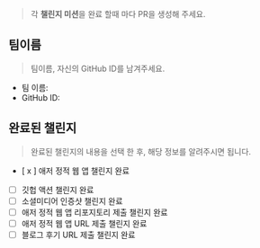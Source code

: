 > 각 **챌린지 미션**을 완료 할때 마다 PR을 생성해 주세요.

## 팀이름 ##

> 팀이름, 자신의 GitHub ID를 남겨주세요.

* 팀 이름:
* GitHub ID:


## 완료된 챌린지 ##

> 완료된 챌린지의 내용을 선택 한 후,  해당 정보를 알려주시면 됩니다.

* [ x ] 애저 정적 웹 앱 챌린지 완료
* [ ] 깃헙 액션 챌린지 완료
* [ ] 소셜미디어 인증샷 챌린지 완료
* [ ] 애저 정적 웹 앱 리포지토리 제출 챌린지 완료
* [ ] 애저 정적 웹 앱 URL 제출 챌린지 완료
* [ ] 블로그 후기 URL 제출 챌린지 완료
